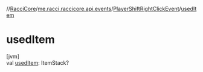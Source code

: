 //[RacciCore](../../../index.md)/[me.racci.raccicore.api.events](../index.md)/[PlayerShiftRightClickEvent](index.md)/[usedItem](used-item.md)

# usedItem

[jvm]\
val [usedItem](used-item.md): ItemStack?
